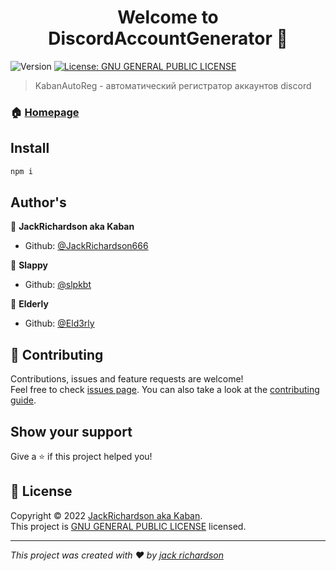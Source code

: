 <h1 align="center">Welcome to DiscordAccountGenerator 👋</h1>
<p>
  <img alt="Version" src="https://img.shields.io/badge/version-1.0-blue.svg?cacheSeconds=2592000" />
  <a href="https://github.com/JackRichardson666/DiscordAccountGenerator/blob/main/README.md" target="_blank">
    <img alt="License: GNU GENERAL PUBLIC LICENSE" src="https://img.shields.io/badge/License-GNU GENERAL PUBLIC LICENSE-yellow.svg" />
  </a>
</p>

> KabanAutoReg - автоматический регистратор аккаунтов discord

### 🏠 [Homepage](https://github.com/JackRichardson666/DiscordAccountGenerator)

## Install

```sh
npm i
```

## Author's

👤 **JackRichardson aka Kaban**

* Github: [@JackRichardson666](https://github.com/JackRichardson666)

👤 **Slappy**

* Github: [@slpkbt](https://github.com/slpkbt)

👤 **Elderly**

* Github: [@Eld3rly](https://github.com/Eld3rly)

## 🤝 Contributing

Contributions, issues and feature requests are welcome!<br />Feel free to check [issues page](https://github.com/JackRichardson666/DiscordAccountGenerator/issues). You can also take a look at the [contributing guide](https://docs.github.com/en/get-started/quickstart/contributing-to-projects).

## Show your support

Give a ⭐️ if this project helped you!

## 📝 License

Copyright © 2022 [JackRichardson aka Kaban](https://github.com/JackRichardson666).<br />
This project is [GNU GENERAL PUBLIC LICENSE](https://github.com/JackRichardson666/DiscordAccountGenerator/blob/main/README.md) licensed.

***
_This project was created with ❤️ by [jack richardson](https://github.com/JackRichardson666)_

